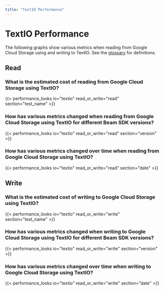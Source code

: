 ```yaml
---
title: "TextIO Performance"
---
```


<!--
Licensed under the Apache License, Version 2.0 (the "License");
you may not use this file except in compliance with the License.
You may obtain a copy of the License at

http://www.apache.org/licenses/LICENSE-2.0

Unless required by applicable law or agreed to in writing, software
distributed under the License is distributed on an "AS IS" BASIS,
WITHOUT WARRANTIES OR CONDITIONS OF ANY KIND, either express or implied.
See the License for the specific language governing permissions and
limitations under the License.
-->

# TextIO Performance

The following graphs show various metrics when reading from Google Cloud Storage using and writing to
TextIO. See the [glossary](/performance/glossary) for definitions.

## Read

### What is the estimated cost of reading from Google Cloud Storage using TextIO?

{{< performance_looks io="textio" read_or_write="read" section="test_name" >}}

### How has various metrics changed when reading from Google Cloud Storage using TextIO for different Beam SDK versions?

{{< performance_looks io="textio" read_or_write="read" section="version" >}}

### How has various metrics changed over time when reading from Google Cloud Storage using TextIO?

{{< performance_looks io="textio" read_or_write="read" section="date" >}}

## Write

### What is the estimated cost of writing to Google Cloud Storage using TextIO?

{{< performance_looks io="textio" read_or_write="write" section="test_name" >}}

### How has various metrics changed when writing to Google Cloud Storage using TextIO for different Beam SDK versions?

{{< performance_looks io="textio" read_or_write="write" section="version" >}}

### How has various metrics changed over time when writing to Google Cloud Storage using TextIO?

{{< performance_looks io="textio" read_or_write="write" section="date" >}}
